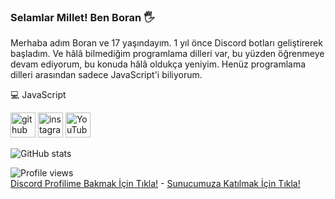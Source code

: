 ### Selamlar Millet! Ben Boran 🖐

Merhaba adım Boran ve 17 yaşındayım. 1 yıl önce Discord botları geliştirerek başladım. Ve hâlâ bilmediğim programlama dilleri var, bu yüzden öğrenmeye devam ediyorum, bu konuda hâlâ oldukça yeniyim. Henüz programlama dilleri arasından sadece JavaScript'i biliyorum.

💻 JavaScript

[<img src='https://cdn.jsdelivr.net/npm/simple-icons@3.0.1/icons/github.svg' alt='github' height='40'>](https://github.com/matthejs)  [<img src='https://cdn.jsdelivr.net/npm/simple-icons@3.0.1/icons/instagram.svg' alt='instagram' height='40'>](https://www.instagram.com/borangkdn/)  [<img src='https://cdn.jsdelivr.net/npm/simple-icons@3.0.1/icons/youtube.svg' alt='YouTube' height='40'>](https://www.youtube.com/channel/https://www.youtube.com/channel/UCZ0DgL77TQFNMwmnbvG8cuw)

![GitHub stats](https://github-readme-stats.vercel.app/api?username=BoranGkdn&show_icons=true)  

![Profile views](https://gpvc.arturio.dev/BoranGkdn)  
[Discord Profilime Bakmak İçin Tıkla!](https://discord.com/users/796263552771817472) - [Sunucumuza Katılmak İçin Tıkla!](https://discord.gg/BoranGkdn) 

